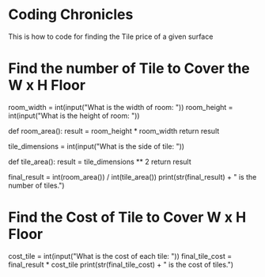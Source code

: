 # Coding Chronicles
This is how to code for finding the Tile price of a given surface
# Find  the number of Tile to Cover the W x H Floor

room_width = int(input("What is the width of room: "))
room_height = int(input("What is the height of room: "))


def room_area():
    result = room_height * room_width
    return result


tile_dimensions = int(input("What is the side of tile: "))


def tile_area():
    result = tile_dimensions ** 2
    return result


final_result = int(room_area()) / int(tile_area())
print(str(final_result) + " is the number of tiles.")

# Find the Cost of Tile to Cover W x H Floor
cost_tile = int(input("What is the cost of each tile: "))
final_tile_cost = final_result * cost_tile
print(str(final_tile_cost) + " is the cost of tiles.")
